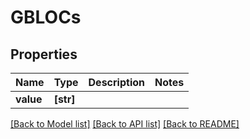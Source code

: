 # GBLOCs


## Properties
Name | Type | Description | Notes
------------ | ------------- | ------------- | -------------
**value** | **[str]** |  | 

[[Back to Model list]](../README.md#documentation-for-models) [[Back to API list]](../README.md#documentation-for-api-endpoints) [[Back to README]](../README.md)


